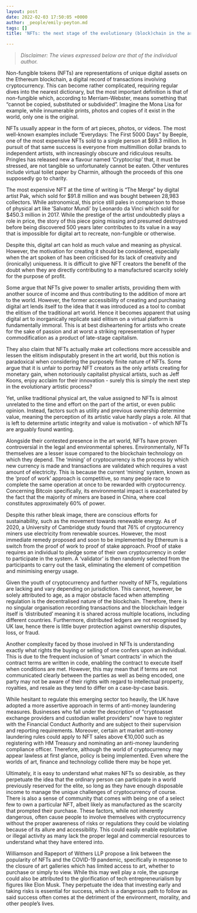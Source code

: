 ```yaml
---
layout: post
date: 2022-02-03 17:50:05 +0000
author: _people/emily-peyton.md
tags: []
title: 'NFTs: the next stage of the evolutionary (block)chain in the art world?'

---
```

> _Disclaimer: The views expressed below are that of the individual author._

Non-fungible tokens (NFTs) are representations of unique digital assets on the Ethereum blockchain, a digital record of transactions involving cryptocurrency. This can become rather complicated, requiring regular dives into the nearest dictionary, but the most important definition is that of non-fungible which, according to Merriam-Webster, means something that “cannot be copied, substituted or subdivided”. Imagine the Mona Lisa for example, while innumerable prints, photos and copies of it exist in the world, only one is the original.

NFTs usually appear in the form of art pieces, photos, or videos. The most well-known examples include “Everydays: The First 5000 Days” by Beeple, one of the most expensive NFTs sold to a single person at $69.3 million. In pursuit of that same success is everyone from multimillion dollar brands to independent artists, with increasingly obscure and ridiculous results. Pringles has released new a flavour named ‘Cryptocrisp’ that, it must be stressed, are not tangible so unfortunately cannot be eaten. Other ventures include virtual toilet paper by Charmin, although the proceeds of this one supposedly go to charity.

The most expensive NFT at the time of writing is “The Merge” by digital artist Pak, which sold for $91.8 million and was bought between 28,983 collectors. While astronomical, this price still pales in comparison to those of physical art like ‘Salvator Mundi’ by Leonardo da Vinci which sold for $450.3 million in 2017. While the prestige of the artist undoubtedly plays a role in price, the story of this piece going missing and presumed destroyed before being discovered 500 years later contributes to its value in a way that is impossible for digital art to recreate, non-fungible or otherwise.

Despite this, digital art can hold as much value and meaning as physical. However, the motivation for creating it should be considered, especially when the art spoken of has been criticised for its lack of creativity and (ironically) uniqueness. It is difficult to give NFT creators the benefit of the doubt when they are directly contributing to a manufactured scarcity solely for the purpose of profit.

Some argue that NFTs give power to smaller artists, providing them with another source of income and thus contributing to the addition of more art to the world. However, the former accessibility of creating and purchasing digital art lends itself to the idea that it was introduced as a tool to combat the elitism of the traditional art world. Hence it becomes apparent that using digital art to inorganically replicate said elitism on a virtual platform is fundamentally immoral. This is at best disheartening for artists who create for the sake of passion and at worst a striking representation of hyper commodification as a product of late-stage capitalism.

They also claim that NFTs actually make art collections more accessible and lessen the elitism indisputably present in the art world, but this notion is paradoxical when considering the purposely finite nature of NFTs. Some argue that it is unfair to portray NFT creators as the only artists creating for monetary gain, when notoriously capitalist physical artists, such as Jeff Koons, enjoy acclaim for their innovation - surely this is simply the next step in the evolutionary artistic process?

Yet, unlike traditional physical art, the value assigned to NFTs is almost unrelated to the time and effort on the part of the artist, or even public opinion. Instead, factors such as utility and previous ownership determine value, meaning the perception of its artistic value hardly plays a role. All that is left to determine artistic integrity and value is motivation - of which NFTs are arguably found wanting.

Alongside their contested presence in the art world, NFTs have proven controversial in the legal and environmental spheres. Environmentally, NFTs themselves are a lesser issue compared to the blockchain technology on which they depend. The ‘mining’ of cryptocurrency is the process by which new currency is made and transactions are validated which requires a vast amount of electricity. This is because the current ‘mining’ system, known as the ‘proof of work’ approach is competitive, so many people race to complete the same operation at once to be rewarded with cryptocurrency. Concerning Bitcoin specifically, its environmental impact is exacerbated by the fact that the majority of miners are based in China, where coal constitutes approximately 60% of power.

Despite this rather bleak image, there are conscious efforts for sustainability, such as the movement towards renewable energy. As of 2020, a University of Cambridge study found that 76% of cryptocurrency miners use electricity from renewable sources. However, the most immediate remedy proposed and soon to be implemented by Ethereum is a switch from the proof of work to proof of stake approach. Proof of stake requires an individual to pledge some of their own cryptocurrency in order to participate in the system. A ‘validator’ is then randomly selected from the participants to carry out the task, eliminating the element of competition and minimising energy usage.

Given the youth of cryptocurrency and further novelty of NFTs, regulations are lacking and vary depending on jurisdiction. This cannot, however, be solely attributed to age, as a major obstacle faced when attempting regulation is the decentralised nature of the blockchain. Therefore, there is no singular organisation recording transactions and the blockchain ledger itself is ‘distributed’ meaning it is shared across multiple locations, including different countries. Furthermore, distributed ledgers are not recognised by UK law, hence there is little buyer protection against ownership disputes, loss, or fraud.

Another complexity faced by those involved in NFTs is understanding exactly what rights the buying or selling of one confers upon an individual. This is due to the frequent inclusion of ‘smart contracts’ in which the contract terms are written in code, enabling the contract to execute itself when conditions are met. However, this may mean that if terms are not communicated clearly between the parties as well as being encoded, one party may not be aware of their rights with regard to intellectual property, royalties, and resale as they tend to differ on a case-by-case basis.

While hesitant to regulate this emerging sector too heavily, the UK have adopted a more assertive approach in terms of anti-money laundering measures. Businesses who fall under the description of “cryptoasset exchange providers and custodian wallet providers” now have to register with the Financial Conduct Authority and are subject to their supervision and reporting requirements. Moreover, certain art market anti-money laundering rules could apply to NFT sales above €10,000 such as registering with HM Treasury and nominating an anti-money laundering compliance officer. Therefore, although the world of cryptocurrency may appear lawless at first glance, policy is being implemented. Even where the worlds of art, finance and technology collide there may be hope yet.

Ultimately, it is easy to understand what makes NFTs so desirable, as they perpetuate the idea that the ordinary person can participate in a world previously reserved for the elite, so long as they have enough disposable income to manage the unique challenges of cryptocurrency of course. There is also a sense of community that comes with being one of a select few to own a particular NFT, albeit likely as manufactured as the scarcity that prompted their purchase. These factors, while not inherently dangerous, often cause people to involve themselves with cryptocurrency without the proper awareness of risks or regulations they could be violating because of its allure and accessibility. This could easily enable exploitative or illegal activity as many lack the proper legal and commercial resources to understand what they have entered into.

Williamson and Rapeport of Withers LLP propose a link between the popularity of NFTs and the COVID-19 pandemic, specifically in response to the closure of art galleries which has limited access to art, whether to purchase or simply to view. While this may well play a role, the upsurge could also be attributed to the glorification of tech entrepreneurialism by figures like Elon Musk. They perpetuate the idea that investing early and taking risks is essential for success, which is a dangerous path to follow as said success often comes at the detriment of the environment, morality, and other people’s lives.